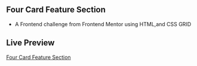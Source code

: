 ## Four Card Feature Section
- A Frontend challenge from Frontend Mentor using HTML,and CSS GRID

## Live Preview
[Four Card Feature Section](https://babatundelmd.github.io/Four-Card-Feature-Section/)


